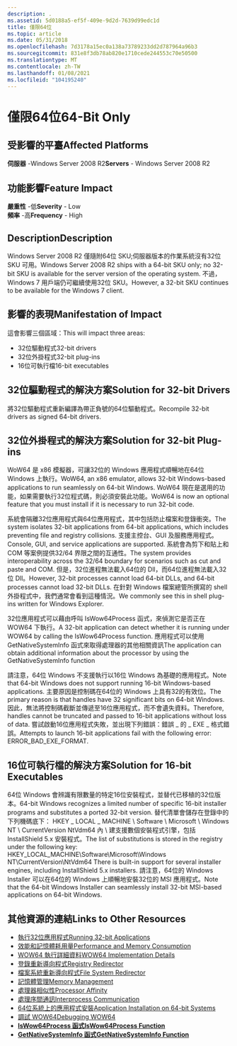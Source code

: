 ```yaml
---
description: .
ms.assetid: 5d0188a5-ef5f-409e-9d2d-7639d99edc1d
title: 僅限64位
ms.topic: article
ms.date: 05/31/2018
ms.openlocfilehash: 7d3178a15ec0a138a73789233dd2d787964a96b3
ms.sourcegitcommit: 831e8f3db78ab820e1710cede244553c70e50500
ms.translationtype: MT
ms.contentlocale: zh-TW
ms.lasthandoff: 01/08/2021
ms.locfileid: "104195240"
---
```

# <a name="64-bit-only"></a><span data-ttu-id="4f3d2-103">僅限64位</span><span class="sxs-lookup"><span data-stu-id="4f3d2-103">64-Bit Only</span></span>

## <a name="affected-platforms"></a><span data-ttu-id="4f3d2-104">受影響的平臺</span><span class="sxs-lookup"><span data-stu-id="4f3d2-104">Affected Platforms</span></span>

<span data-ttu-id="4f3d2-105">**伺服器** -Windows Server 2008 R2</span><span class="sxs-lookup"><span data-stu-id="4f3d2-105">**Servers** - Windows Server 2008 R2</span></span>  



## <a name="feature-impact"></a><span data-ttu-id="4f3d2-106">功能影響</span><span class="sxs-lookup"><span data-stu-id="4f3d2-106">Feature Impact</span></span>

 <span data-ttu-id="4f3d2-107">**嚴重性** -低</span><span class="sxs-lookup"><span data-stu-id="4f3d2-107">**Severity** - Low</span></span>  
<span data-ttu-id="4f3d2-108">**頻率** -高</span><span class="sxs-lookup"><span data-stu-id="4f3d2-108">**Frequency** - High</span></span>  






## <a name="description"></a><span data-ttu-id="4f3d2-109">Description</span><span class="sxs-lookup"><span data-stu-id="4f3d2-109">Description</span></span>

<span data-ttu-id="4f3d2-110">Windows Server 2008 R2 僅隨附64位 SKU;伺服器版本的作業系統沒有32位 SKU 可用。</span><span class="sxs-lookup"><span data-stu-id="4f3d2-110">Windows Server 2008 R2 ships with a 64-bit SKU only; no 32-bit SKU is available for the server version of the operating system.</span></span> <span data-ttu-id="4f3d2-111">不過，Windows 7 用戶端仍可繼續使用32位 SKU。</span><span class="sxs-lookup"><span data-stu-id="4f3d2-111">However, a 32-bit SKU continues to be available for the Windows 7 client.</span></span>

## <a name="manifestation-of-impact"></a><span data-ttu-id="4f3d2-112">影響的表現</span><span class="sxs-lookup"><span data-stu-id="4f3d2-112">Manifestation of Impact</span></span>

<span data-ttu-id="4f3d2-113">這會影響三個區域：</span><span class="sxs-lookup"><span data-stu-id="4f3d2-113">This will impact three areas:</span></span>

-   <span data-ttu-id="4f3d2-114">32位驅動程式</span><span class="sxs-lookup"><span data-stu-id="4f3d2-114">32-bit drivers</span></span>
-   <span data-ttu-id="4f3d2-115">32位外掛程式</span><span class="sxs-lookup"><span data-stu-id="4f3d2-115">32-bit plug-ins</span></span>
-   <span data-ttu-id="4f3d2-116">16位可執行檔</span><span class="sxs-lookup"><span data-stu-id="4f3d2-116">16-bit executables</span></span>

## <a name="solution-for-32-bit-drivers"></a><span data-ttu-id="4f3d2-117">32位驅動程式的解決方案</span><span class="sxs-lookup"><span data-stu-id="4f3d2-117">Solution for 32-bit Drivers</span></span>

<span data-ttu-id="4f3d2-118">將32位驅動程式重新編譯為帶正負號的64位驅動程式。</span><span class="sxs-lookup"><span data-stu-id="4f3d2-118">Recompile 32-bit drivers as signed 64-bit drivers.</span></span>

## <a name="solution-for-32-bit-plug-ins"></a><span data-ttu-id="4f3d2-119">32位外掛程式的解決方案</span><span class="sxs-lookup"><span data-stu-id="4f3d2-119">Solution for 32-bit Plug-ins</span></span>

<span data-ttu-id="4f3d2-120">WoW64 是 x86 模擬器，可讓32位的 Windows 應用程式順暢地在64位 Windows 上執行。</span><span class="sxs-lookup"><span data-stu-id="4f3d2-120">WoW64, an x86 emulator, allows 32-bit Windows-based applications to run seamlessly on 64-bit Windows.</span></span> <span data-ttu-id="4f3d2-121">WoW64 現在是選用的功能，如果需要執行32位程式碼，則必須安裝此功能。</span><span class="sxs-lookup"><span data-stu-id="4f3d2-121">WoW64 is now an optional feature that you must install if it is necessary to run 32-bit code.</span></span>

<span data-ttu-id="4f3d2-122">系統會隔離32位應用程式與64位應用程式，其中包括防止檔案和登錄衝突。</span><span class="sxs-lookup"><span data-stu-id="4f3d2-122">The system isolates 32-bit applications from 64-bit applications, which includes preventing file and registry collisions.</span></span> <span data-ttu-id="4f3d2-123">支援主控台、GUI 及服務應用程式。</span><span class="sxs-lookup"><span data-stu-id="4f3d2-123">Console, GUI, and service applications are supported.</span></span> <span data-ttu-id="4f3d2-124">系統會為剪下和貼上和 COM 等案例提供32/64 界限之間的互通性。</span><span class="sxs-lookup"><span data-stu-id="4f3d2-124">The system provides interoperability across the 32/64 boundary for scenarios such as cut and paste and COM.</span></span> <span data-ttu-id="4f3d2-125">但是，32位進程無法載入64位的 Dll，而64位進程無法載入32位 Dll。</span><span class="sxs-lookup"><span data-stu-id="4f3d2-125">However, 32-bit processes cannot load 64-bit DLLs, and 64-bit processes cannot load 32-bit DLLs.</span></span> <span data-ttu-id="4f3d2-126">在針對 Windows 檔案總管所撰寫的 shell 外掛程式中，我們通常會看到這種情況。</span><span class="sxs-lookup"><span data-stu-id="4f3d2-126">We commonly see this in shell plug-ins written for Windows Explorer.</span></span>

<span data-ttu-id="4f3d2-127">32位應用程式可以藉由呼叫 IsWow64Process 函式，來偵測它是否正在 WOW64 下執行。</span><span class="sxs-lookup"><span data-stu-id="4f3d2-127">A 32-bit application can detect whether it is running under WOW64 by calling the IsWow64Process function.</span></span> <span data-ttu-id="4f3d2-128">應用程式可以使用 GetNativeSystemInfo 函式來取得處理器的其他相關資訊</span><span class="sxs-lookup"><span data-stu-id="4f3d2-128">The application can obtain additional information about the processor by using the GetNativeSystemInfo function</span></span>

<span data-ttu-id="4f3d2-129">請注意，64位 Windows 不支援執行以16位 Windows 為基礎的應用程式。</span><span class="sxs-lookup"><span data-stu-id="4f3d2-129">Note that 64-bit Windows does not support running 16-bit Windows-based applications.</span></span> <span data-ttu-id="4f3d2-130">主要原因是控制碼在64位的 Windows 上具有32的有效位。</span><span class="sxs-lookup"><span data-stu-id="4f3d2-130">The primary reason is that handles have 32 significant bits on 64-bit Windows.</span></span> <span data-ttu-id="4f3d2-131">因此，無法將控制碼截斷並傳遞至16位應用程式，而不會遺失資料。</span><span class="sxs-lookup"><span data-stu-id="4f3d2-131">Therefore, handles cannot be truncated and passed to 16-bit applications without loss of data.</span></span> <span data-ttu-id="4f3d2-132">嘗試啟動16位應用程式失敗，並出現下列錯誤：錯誤 \_ 的 \_ EXE \_ 格式錯誤。</span><span class="sxs-lookup"><span data-stu-id="4f3d2-132">Attempts to launch 16-bit applications fail with the following error: ERROR\_BAD\_EXE\_FORMAT.</span></span>

## <a name="solution-for-16-bit-executables"></a><span data-ttu-id="4f3d2-133">16位可執行檔的解決方案</span><span class="sxs-lookup"><span data-stu-id="4f3d2-133">Solution for 16-bit Executables</span></span>

<span data-ttu-id="4f3d2-134">64位 Windows 會辨識有限數量的特定16位安裝程式，並替代已移植的32位版本。</span><span class="sxs-lookup"><span data-stu-id="4f3d2-134">64-bit Windows recognizes a limited number of specific 16-bit installer programs and substitutes a ported 32-bit version.</span></span> <span data-ttu-id="4f3d2-135">替代清單會儲存在登錄中的下列機碼底下： HKEY \_ LOCAL \_ MACHINE \\ Software \\ Microsoft \\ Windows NT \\ CurrentVersion NtVdm64 內 \\ 建支援數個安裝程式引擎，包括 InstallShield 5.x 安裝程式。</span><span class="sxs-lookup"><span data-stu-id="4f3d2-135">The list of substitutions is stored in the registry under the following key: HKEY\_LOCAL\_MACHINE\\Software\\Microsoft\\Windows NT\\CurrentVersion\\NtVdm64 There is built-in support for several installer engines, including InstallShield 5.x installers.</span></span> <span data-ttu-id="4f3d2-136">請注意，64位的 Windows Installer 可以在64位的 Windows 上順暢地安裝32位的 MSI 應用程式。</span><span class="sxs-lookup"><span data-stu-id="4f3d2-136">Note that the 64-bit Windows Installer can seamlessly install 32-bit MSI-based applications on 64-bit Windows.</span></span>

## <a name="links-to-other-resources"></a><span data-ttu-id="4f3d2-137">其他資源的連結</span><span class="sxs-lookup"><span data-stu-id="4f3d2-137">Links to Other Resources</span></span>

-   [<span data-ttu-id="4f3d2-138">執行32位應用程式</span><span class="sxs-lookup"><span data-stu-id="4f3d2-138">Running 32-bit Applications</span></span>](/windows/desktop/WinProg64/running-32-bit-applications)
-   [<span data-ttu-id="4f3d2-139">效能和記憶體耗用量</span><span class="sxs-lookup"><span data-stu-id="4f3d2-139">Performance and Memory Consumption</span></span>](/windows/desktop/WinProg64/performance-and-memory-consumption)
-   [<span data-ttu-id="4f3d2-140">WOW64 執行詳細資料</span><span class="sxs-lookup"><span data-stu-id="4f3d2-140">WOW64 Implementation Details</span></span>](/windows/desktop/WinProg64/wow64-implementation-details)
-   [<span data-ttu-id="4f3d2-141">登錄重新導向程式</span><span class="sxs-lookup"><span data-stu-id="4f3d2-141">Registry Redirector</span></span>](/windows/desktop/WinProg64/registry-redirector)
-   [<span data-ttu-id="4f3d2-142">檔案系統重新導向程式</span><span class="sxs-lookup"><span data-stu-id="4f3d2-142">File System Redirector</span></span>](/windows/desktop/WinProg64/file-system-redirector)
-   [<span data-ttu-id="4f3d2-143">記憶體管理</span><span class="sxs-lookup"><span data-stu-id="4f3d2-143">Memory Management</span></span>](/windows/desktop/WinProg64/memory-management)
-   [<span data-ttu-id="4f3d2-144">處理器相似性</span><span class="sxs-lookup"><span data-stu-id="4f3d2-144">Processor Affinity</span></span>](/windows/desktop/WinProg64/processor-affinity)
-   [<span data-ttu-id="4f3d2-145">處理序間通訊</span><span class="sxs-lookup"><span data-stu-id="4f3d2-145">Interprocess Communication</span></span>](/windows/desktop/WinProg64/interprocess-communication)
-   [<span data-ttu-id="4f3d2-146">64位系統上的應用程式安裝</span><span class="sxs-lookup"><span data-stu-id="4f3d2-146">Application Installation on 64-bit Systems</span></span>](/windows/desktop/WinProg64/application-installation)
-   [<span data-ttu-id="4f3d2-147">調試 WOW64</span><span class="sxs-lookup"><span data-stu-id="4f3d2-147">Debugging WOW64</span></span>](/windows/desktop/WinProg64/debugging-wow64)
-   [<span data-ttu-id="4f3d2-148">**IsWow64Process 函式**</span><span class="sxs-lookup"><span data-stu-id="4f3d2-148">**IsWow64Process Function**</span></span>](/windows/desktop/api/wow64apiset/nf-wow64apiset-iswow64process)
-   [<span data-ttu-id="4f3d2-149">**GetNativeSystemInfo 函式**</span><span class="sxs-lookup"><span data-stu-id="4f3d2-149">**GetNativeSystemInfo Function**</span></span>](/windows/desktop/api/sysinfoapi/nf-sysinfoapi-getnativesysteminfo)

 

 

